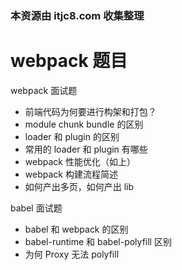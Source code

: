 ### 本资源由 itjc8.com 收集整理
# webpack 题目

webpack 面试题

- 前端代码为何要进行构架和打包？
- module chunk bundle 的区别
- loader 和 plugin 的区别
- 常用的 loader 和 plugin 有哪些
- webpack 性能优化（如上）
- webpack 构建流程简述
- 如何产出多页，如何产出 lib

babel 面试题

- babel 和 webpack 的区别
- babel-runtime 和 babel-polyfill 区别
- 为何 Proxy 无法 polyfill
